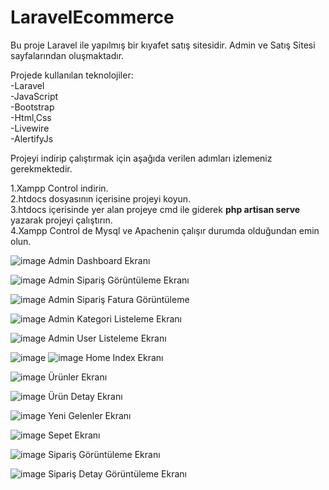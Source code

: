 # LaravelEcommerce

Bu proje Laravel ile yapılmış bir kıyafet satış sitesidir. Admin ve Satış Sitesi sayfalarından oluşmaktadır.

Projede kullanılan teknolojiler: <br>
-Laravel <br>
-JavaScript<br>
-Bootstrap<br>
-Html,Css<br>
-Livewire<br>
-AlertifyJs<br>

Projeyi indirip çalıştırmak için aşağıda verilen adımları izlemeniz gerekmektedir.<br>

1.Xampp Control indirin.<br>
2.htdocs dosyasının içerisine projeyi koyun.<br>
3.htdocs içerisinde yer alan projeye cmd ile giderek <b>php artisan serve </b> yazarak projeyi çalıştırın.<br>
4.Xampp Control de Mysql ve Apachenin çalışır durumda olduğundan emin olun.<br>

![image](https://user-images.githubusercontent.com/74205476/236697552-255bc033-915b-49f4-a9bd-9bd362bcd665.png)
Admin Dashboard Ekranı<br>

![image](https://user-images.githubusercontent.com/74205476/236697646-25d8d738-5f9f-4e30-88c4-33c2b73188cf.png)
Admin Sipariş Görüntüleme Ekranı<br>

![image](https://user-images.githubusercontent.com/74205476/236697695-0dbecb62-5f21-4a9c-8203-8ab51f89c6f5.png)
Admin Sipariş Fatura Görüntüleme <br>

![image](https://user-images.githubusercontent.com/74205476/236697734-4b4b1ffd-943e-4efe-a748-c41ac504eb27.png)
Admin Kategori Listeleme Ekranı <br>

![image](https://user-images.githubusercontent.com/74205476/236697759-e0f0b414-34c9-425a-a245-5e9eefd5edff.png)
Admin User Listeleme Ekranı <br>

![image](https://user-images.githubusercontent.com/74205476/236697803-dcc514b6-e53c-4275-a214-667a22404f53.png)
![image](https://user-images.githubusercontent.com/74205476/236697830-f875c678-3c53-4435-8e53-f56f02dbb800.png)
Home Index Ekranı <br>

![image](https://user-images.githubusercontent.com/74205476/236697884-c1385ddd-d2a1-4e46-804f-8014913da05b.png)
Ürünler Ekranı<br>

![image](https://user-images.githubusercontent.com/74205476/236697947-ef7268ee-be57-4d02-9537-445debfbdc8b.png)
Ürün Detay Ekranı <br>

![image](https://user-images.githubusercontent.com/74205476/236697972-41199c2e-0301-4d43-b271-238750f0510e.png)
Yeni Gelenler Ekranı <br>

![image](https://user-images.githubusercontent.com/74205476/236698006-3c431000-152a-4293-b01e-24daf4d18bbb.png)
Sepet Ekranı <br>

![image](https://user-images.githubusercontent.com/74205476/236698098-1bca0af7-463a-4e1f-adef-73a593017a8d.png)
Sipariş Görüntüleme Ekranı <br>

![image](https://user-images.githubusercontent.com/74205476/236698132-8f833a63-5a1d-431f-a536-90146ab68b86.png)
Sipariş Detay Görüntüleme Ekranı <br>


